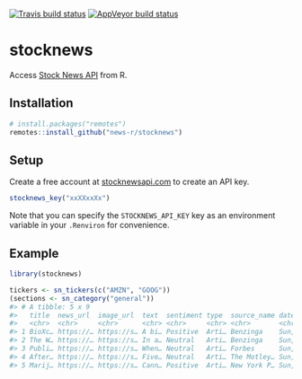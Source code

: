 <!-- README.md is generated from README.Rmd. Please edit that file -->



<!-- badges: start -->
[![Travis build status](https://travis-ci.org/news-r/stocknews.svg?branch=master)](https://travis-ci.org/news-r/stocknews)
[![AppVeyor build status](https://ci.appveyor.com/api/projects/status/github/news-r/stocknews?branch=master&svg=true)](https://ci.appveyor.com/project/news-r/stocknews)
<!-- badges: end -->

# stocknews

Access [Stock News API](https://stocknewsapi.com) from R.

## Installation

``` r
# install.packages("remotes")
remotes::install_github("news-r/stocknews")
```

## Setup

Create a free account at [stocknewsapi.com](https://stocknewsapi.com) to create an API key.

```r
stocknews_key("xxXXxxXx")
```

Note that you can specify the `STOCKNEWS_API_KEY` key as an environment variable in your `.Renviron` for convenience.


## Example


```r
library(stocknews)

tickers <- sn_tickers(c("AMZN", "GOOG"))
(sections <- sn_category("general"))
#> # A tibble: 5 x 9
#>   title  news_url  image_url  text  sentiment type  source_name date  tags 
#>   <chr>  <chr>     <chr>      <chr> <chr>     <chr> <chr>       <chr> <lis>
#> 1 BioXc… https://… https://s… A bi… Positive  Arti… Benzinga    Sun,… <chr…
#> 2 The W… https://… https://s… In a… Neutral   Arti… Benzinga    Sun,… <chr…
#> 3 Publi… https://… https://s… When… Neutral   Arti… Forbes      Sun,… <chr…
#> 4 After… https://… https://s… Five… Neutral   Arti… The Motley… Sun,… <chr…
#> 5 Marij… https://… https://s… Cann… Positive  Arti… New York P… Sun,… <chr…
```
